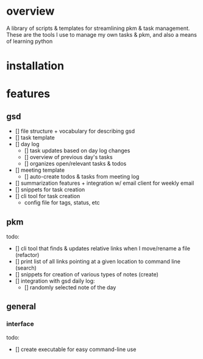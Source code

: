 ---
---

# overview

A library of scripts & templates for streamlining pkm & task management. These are the tools I use to manage my own tasks & pkm, and also a means of learning python

# installation

# features

## gsd

- [] file structure + vocabulary for describing gsd
- [] task template
- [] day log
  - [] task updates based on day log changes
  - [] overview of previous day's tasks
  - [] organizes open/relevant tasks & todos
- [] meeting template
  - [] auto-create todos & tasks from meeting log
- [] summarization features + integration w/ email client for weekly email
- [] snippets for task creation
- [] cli tool for task creation
  - config file for tags, status, etc

## pkm

todo:

- [] cli tool that finds & updates relative links when I move/rename a file (refactor)
- [] print list of all links pointing at a given location to command line (search)
- [] snippets for creation of various types of notes (create)
- [] integration with gsd daily log:
  - [] randomly selected note of the day

## general

### interface

todo:

- [] create executable for easy command-line use
